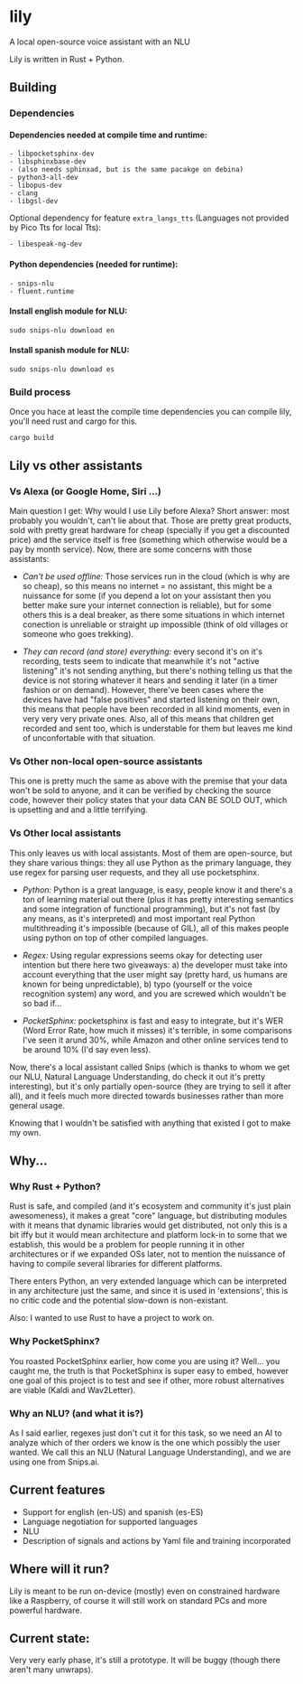 # lily

A local open-source voice assistant with an NLU

Lily is written in Rust + Python.

## Building

### Dependencies

#### Dependencies needed at compile time and runtime:

```
- libpocketsphinx-dev
- libsphinxbase-dev
- (also needs sphinxad, but is the same pacakge on debina)
- python3-all-dev
- libopus-dev
- clang
- libgsl-dev
```

Optional dependency for feature `extra_langs_tts` (Languages not provided by Pico Tts for local Tts):
```
- libespeak-ng-dev
```

#### Python dependencies (needed for runtime):

```
- snips-nlu
- fluent.runtime
```

#### Install english module for NLU:

`sudo snips-nlu download en`

#### Install spanish module for NLU:

`sudo snips-nlu download es`

### Build process
Once you hace at least the compile time dependencies you can compile lily, you'll
need rust and cargo for this.

`cargo build`


## Lily vs other assistants

### Vs Alexa (or Google Home, Siri ...)

Main question I get: Why would I use Lily before Alexa? Short answer: most probably you wouldn't, can't lie about that. Those are pretty great products, sold with pretty great hardware for cheap (specially if you get a discounted price) and the service itself is free (something which otherwise would be a pay by month service). Now, there are some concerns with those assistants:

- *Can't be used offline:* Those services run in the cloud (which is why are so cheap), so this means no internet = no assistant, this might be a nuissance for some (if you depend a lot on your assistant then you better make sure your internet connection is reliable), but for some others this is a deal breaker, as there some situations in which internet conection is unreliable or straight up impossible (think of old villages or someone who goes trekking).

- *They can record (and store) everything:* every second it's on it's recording, tests seem to indicate that meanwhile it's not "active listening" it's not sending anything, but there's nothing telling us that the device is not storing whatever it hears and sending it later (in a timer fashion or on demand). However, there've been cases where the devices have had "false positives" and started listening on their own, this means that people have been recorded in all kind moments, even in very very very private ones. Also, all of this means that children get recorded and sent too, which is understable for them but leaves me kind of unconfortable with that situation.

### Vs Other non-local open-source assistants

This one is pretty much the same as above with the premise that your data won't be sold to anyone, and it can be verified by checking the source code, however their policy states that your data CAN BE SOLD OUT, which is upsetting and and a little terrifying.


### Vs Other local assistants

This only leaves us with local assistants. Most of them are open-source, but they share various things: they all use Python as the primary language, they use regex for parsing user requests, and they all use pocketsphinx.

- *Python:* Python is a great language, is easy, people know it and there's a ton of learning material out there (plus it has pretty interesting semantics and some integration of functional programming), but it's not fast (by any means, as it's interpreted) and most important real Python multithreading it's impossible (because of GIL), all of this makes people using python on top of other compiled languages.

- *Regex:* Using regular expressions seems okay for detecting user intention but there here two giveaways: a) the developer must take into account everything that the user might say (pretty hard, us humans are known for being unpredictable), b) typo (yourself or the voice recognition system) any word, and you are screwed which wouldn't be so bad if...

- *PocketSphinx:* pocketsphinx is fast and easy to integrate, but it's WER (Word Error Rate, how much it misses) it's terrible, in some comparisons I've seen it arund 30%, while Amazon and other online services tend to be around 10% (I'd say even less).

Now, there's a local assistant called Snips (which is thanks to whom we get our NLU, Natural Language Understanding, do check it out it's pretty interesting), but it's only partially open-source (they are trying to sell it after all), and it feels much more directed towards businesses rather than more general usage.


Knowing that I wouldn't be satisfied with anything that existed I got to make my own.

## Why...

### Why Rust + Python?

Rust is safe, and compiled (and it's ecosystem and community it's just plain awesomeness), it makes a great "core" language, but distributing modules with it means that dynamic libraries would get distributed, not only this is a bit iffy but it would mean architecture and platform lock-in to some that we establish, this would be a problem for people running it in other architectures or if we expanded OSs later, not to mention the nuissance of having to compile several libraries for different platforms.

There enters Python, an very extended language which can be interpreted in any architecture just the same, and since it is used in 'extensions', this is no critic code and the potential slow-down is non-existant.

Also: I wanted to use Rust to have a project to work on.

### Why PocketSphinx?

You roasted PocketSphinx earlier, how come you are using it? Well... you caught me, the truth is that PocketSphinx is super easy to embed, however one goal of this project is to test and see if other, more robust alternatives are viable (Kaldi and Wav2Letter).


### Why an NLU? (and what it is?)
As I said earlier, regexes just don't cut it for this task, so we need an AI to analyze which of ther orders we know is the one which possibly the user wanted. We call this an NLU (Natural Language Understanding), and we are using one from Snips.ai.


## Current features

- Support for english (en-US) and spanish (es-ES)
- Language negotiation for supported languages
- NLU
- Description of signals and actions by Yaml file and training incorporated


## Where will it run?
Lily is meant to be run on-device (mostly) even on constrained hardware like a Raspberry, of course it will still work on standard PCs and more powerful hardware.

## Current state:

Very very early phase, it's still a prototype. It will be buggy (though there aren't many unwraps).